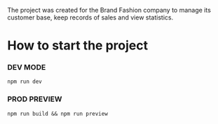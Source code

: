 The project was created for the Brand Fashion company to manage its customer base, keep records of sales and view statistics.

# How to start the project

### DEV MODE

`npm run dev`

### PROD PREVIEW

`npm run build && npm run preview`
